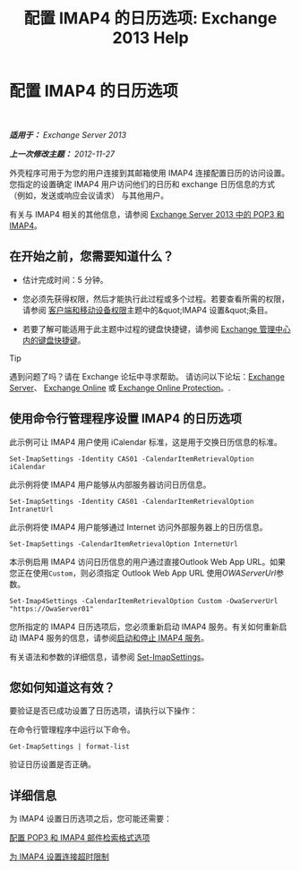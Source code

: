 ﻿---
title: '配置 IMAP4 的日历选项: Exchange 2013 Help'
TOCTitle: 配置 IMAP4 的日历选项
ms:assetid: 6679c8b2-3f0f-449a-a17c-a7b30001538c
ms:mtpsurl: https://technet.microsoft.com/zh-cn/library/Aa998606(v=EXCHG.150)
ms:contentKeyID: 50556593
ms.date: 05/21/2018
mtps_version: v=EXCHG.150
ms.translationtype: MT
---

# 配置 IMAP4 的日历选项

 

_**适用于：** Exchange Server 2013_

_**上一次修改主题：** 2012-11-27_

外壳程序可用于为您的用户连接到其邮箱使用 IMAP4 连接配置日历的访问设置。您指定的设置确定 IMAP4 用户访问他们的日历和 exchange 日历信息的方式 （例如，发送或响应会议请求） 与其他用户。

有关与 IMAP4 相关的其他信息，请参阅 [Exchange Server 2013 中的 POP3 和 IMAP4](pop3-and-imap4-in-exchange-server-2013-exchange-2013-help.md)。

## 在开始之前，您需要知道什么？

  - 估计完成时间：5 分钟。

  - 您必须先获得权限，然后才能执行此过程或多个过程。若要查看所需的权限，请参阅 [客户端和移动设备权限](clients-and-mobile-devices-permissions-exchange-2013-help.md)主题中的\&quot;IMAP4 设置\&quot;条目。

  - 若要了解可能适用于此主题中过程的键盘快捷键，请参阅 [Exchange 管理中心内的键盘快捷键](keyboard-shortcuts-in-the-exchange-admin-center-exchange-online-protection-help.md)。

> [!TIP]  
> 遇到问题了吗？请在 Exchange 论坛中寻求帮助。 请访问以下论坛：<a href="https://go.microsoft.com/fwlink/p/?linkid=60612">Exchange Server</a>、 <a href="https://go.microsoft.com/fwlink/p/?linkid=267542">Exchange Online</a> 或 <a href="https://go.microsoft.com/fwlink/p/?linkid=285351">Exchange Online Protection</a>。.


## 使用命令行管理程序设置 IMAP4 的日历选项

此示例可让 IMAP4 用户使用 iCalendar 标准，这是用于交换日历信息的标准。

    Set-ImapSettings -Identity CAS01 -CalendarItemRetrievalOption iCalendar

此示例将使 IMAP4 用户能够从内部服务器访问日历信息。

    Set-ImapSettings -Identity CAS01 -CalendarItemRetrievalOption IntranetUrl 

此示例将使 IMAP4 用户能够通过 Internet 访问外部服务器上的日历信息。

    Set-ImapSettings -CalendarItemRetrievalOption InternetUrl

本示例启用 IMAP4 访问日历信息的用户通过直接Outlook Web App URL。如果您正在使用`Custom`，则必须指定 Outlook Web App URL 使用*OWAServerUrl*参数。

    Set-Imap4Settings -CalendarItemRetrievalOption Custom -OwaServerUrl "https://OwaServer01"

您所指定的 IMAP4 日历选项后，您必须重新启动 IMAP4 服务。有关如何重新启动 IMAP4 服务的信息，请参阅[启动和停止 IMAP4 服务](start-and-stop-the-imap4-services-exchange-2013-help.md)。

有关语法和参数的详细信息，请参阅 [Set-ImapSettings](https://technet.microsoft.com/zh-cn/library/aa998252\(v=exchg.150\))。

## 您如何知道这有效？

要验证是否已成功设置了日历选项，请执行以下操作：

在命令行管理程序中运行以下命令。

    Get-ImapSettings | format-list

验证日历设置是否正确。

## 详细信息

为 IMAP4 设置日历选项之后，您可能还需要：

[配置 POP3 和 IMAP4 邮件检索格式选项](configure-pop3-and-imap4-message-retrieval-format-options-exchange-2013-help.md)

[为 IMAP4 设置连接超时限制](set-connection-time-out-limits-for-imap4-exchange-2013-help.md)

